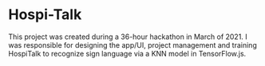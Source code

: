 # Hospi-Talk #
This project was created during a 36-hour hackathon in March of 2021. I was responsible for designing the app/UI, project management and training HospiTalk to recognize sign language via a KNN model in TensorFlow.js.
